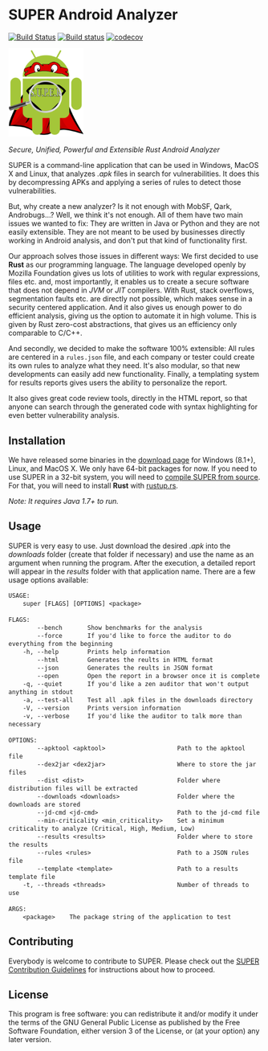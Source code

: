 # SUPER Android Analyzer #

[![Build Status][linux_mac_build_img]][linux_mac_build]
[![Build status][windows_build_img]][windows_build]
[![codecov][coverage_img]][coverage]

<img src="templates/super/img/logo.png" alt="SUPER Android Analyzer logo" title="SUPER Android Analyzer" width="150">

*Secure, Unified, Powerful and Extensible Rust Android Analyzer*

SUPER is a command-line application that can be used in Windows, MacOS X and Linux, that analyzes
*.apk* files in search for vulnerabilities. It does this by decompressing APKs and applying a series
of rules to detect those vulnerabilities.

But, why create a new analyzer? Is it not enough with MobSF, Qark, Androbugs…? Well, we think it's
not enough. All of them have two main issues we wanted to fix: They are written in Java or Python
and they are not easily extensible. They are not meant to be used by businesses directly working in
Android analysis, and don't put that kind of functionality first.

Our approach solves those issues in different ways: We first decided to use **Rust** as our
programming language. The language developed openly by Mozilla Foundation gives us lots of
utilities to work with regular expressions, files etc. and, most importantly, it enables us to
create a secure software that does not depend in *JVM* or *JIT* compilers. With Rust, stack
overflows, segmentation faults etc. are directly not possible, which makes sense in a security
centered application. And it also gives us enough power to do efficient analysis, giving us the
option to automate it in high volume. This is given by Rust zero-cost abstractions, that gives us
an efficiency only comparable to C/C++.

And secondly, we decided to make the software 100% extensible: All rules are centered in a
`rules.json` file, and each company or tester could create its own rules to analyze what they need.
It's also modular, so that new developments can easily add new functionality. Finally, a templating
system for results reports gives users the ability to personalize the report.

It also gives great code review tools, directly in the HTML report, so that anyone can search
through the generated code with syntax highlighting for even better vulnerability analysis.

## Installation ##

We have released some binaries in the [download page][downloads] for Windows (8.1+), Linux, and
MacOS X. We only have 64-bit packages for now. If you need to use SUPER in a 32-bit system, you
will need to [compile SUPER from source][compile]. For that, you will need to install **Rust** with
[rustup.rs][rustup].

*Note: It requires Java 1.7+ to run.*

## Usage ##

SUPER is very easy to use. Just download the desired *.apk* into the *downloads* folder (create
that folder if necessary) and use the name as an argument when running the program. After the
execution, a detailed report will appear in the *results* folder with that application name. There
are a few usage options available:

```
USAGE:
    super [FLAGS] [OPTIONS] <package>

FLAGS:
        --bench       Show benchmarks for the analysis
        --force       If you'd like to force the auditor to do everything from the beginning
    -h, --help        Prints help information
        --html        Generates the reults in HTML format
        --json        Generates the reults in JSON format
        --open        Open the report in a browser once it is complete
    -q, --quiet       If you'd like a zen auditor that won't output anything in stdout
    -a, --test-all    Test all .apk files in the downloads directory
    -V, --version     Prints version information
    -v, --verbose     If you'd like the auditor to talk more than necessary

OPTIONS:
        --apktool <apktool>                    Path to the apktool file
        --dex2jar <dex2jar>                    Where to store the jar files
        --dist <dist>                          Folder where distribution files will be extracted
        --downloads <downloads>                Folder where the downloads are stored
        --jd-cmd <jd-cmd>                      Path to the jd-cmd file
        --min-criticality <min_criticality>    Set a minimum criticality to analyze (Critical, High, Medium, Low)
        --results <results>                    Folder where to store the results
        --rules <rules>                        Path to a JSON rules file
        --template <template>                  Path to a results template file
    -t, --threads <threads>                    Number of threads to use

ARGS:
    <package>    The package string of the application to test
```

## Contributing ##

Everybody is welcome to contribute to SUPER. Please check out the
[SUPER Contribution Guidelines][contributing] for instructions about how to proceed.

## License ##

This program is free software: you can redistribute it and/or modify it under the terms of the GNU
General Public License as published by the Free Software Foundation, either version 3 of the
License, or (at your option) any later version.

[linux_mac_build_img]: https://travis-ci.org/SUPERAndroidAnalyzer/super.svg?branch=master
[linux_mac_build]: https://travis-ci.org/SUPERAndroidAnalyzer/super
[windows_build_img]: https://ci.appveyor.com/api/projects/status/7xuikqyne4a2jn7e/branch/master?svg=true
[windows_build]: https://ci.appveyor.com/project/Razican/super/branch/master
[coverage_img]: https://codecov.io/gh/SUPERAndroidAnalyzer/super/branch/master/graph/badge.svg
[coverage]: https://codecov.io/gh/SUPERAndroidAnalyzer/super
[compile]: http://superanalyzer.rocks/download.html#compile-from-source
[downloads]: http://superanalyzer.rocks/download.html
[rustup]: https://www.rustup.rs/
[contributing]: https://github.com/SUPERAndroidAnalyzer/super/blob/master/contributing.md
